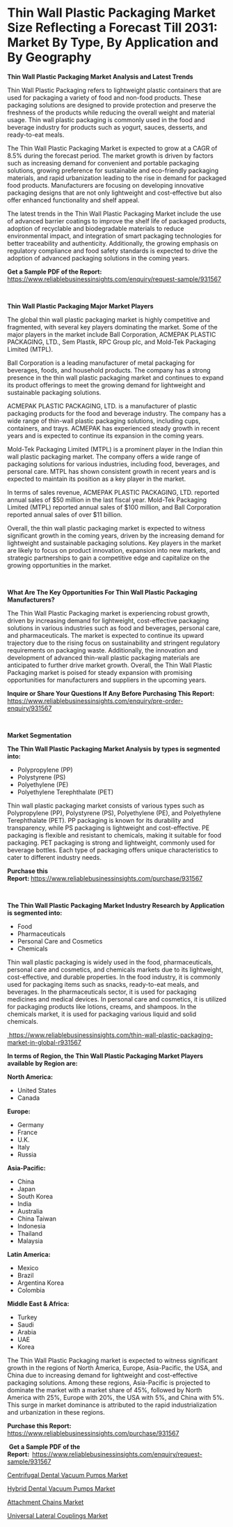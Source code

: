 <p><h1>Thin Wall Plastic Packaging Market Size Reflecting a Forecast Till 2031: Market By Type, By Application and By Geography</h1></p><p><strong>Thin Wall Plastic Packaging Market Analysis and Latest Trends</strong></p>
<p><p>Thin Wall Plastic Packaging refers to lightweight plastic containers that are used for packaging a variety of food and non-food products. These packaging solutions are designed to provide protection and preserve the freshness of the products while reducing the overall weight and material usage. Thin wall plastic packaging is commonly used in the food and beverage industry for products such as yogurt, sauces, desserts, and ready-to-eat meals.</p><p>The Thin Wall Plastic Packaging Market is expected to grow at a CAGR of 8.5% during the forecast period. The market growth is driven by factors such as increasing demand for convenient and portable packaging solutions, growing preference for sustainable and eco-friendly packaging materials, and rapid urbanization leading to the rise in demand for packaged food products. Manufacturers are focusing on developing innovative packaging designs that are not only lightweight and cost-effective but also offer enhanced functionality and shelf appeal.</p><p>The latest trends in the Thin Wall Plastic Packaging Market include the use of advanced barrier coatings to improve the shelf life of packaged products, adoption of recyclable and biodegradable materials to reduce environmental impact, and integration of smart packaging technologies for better traceability and authenticity. Additionally, the growing emphasis on regulatory compliance and food safety standards is expected to drive the adoption of advanced packaging solutions in the coming years.</p></p>
<p><strong>Get a Sample PDF of the Report:&nbsp;</strong> <a href="https://www.reliablebusinessinsights.com/enquiry/request-sample/931567">https://www.reliablebusinessinsights.com/enquiry/request-sample/931567</a></p>
<p>&nbsp;</p>
<p><strong>Thin Wall Plastic Packaging Major Market Players</strong></p>
<p><p>The global thin wall plastic packaging market is highly competitive and fragmented, with several key players dominating the market. Some of the major players in the market include Ball Corporation, ACMEPAK PLASTIC PACKAGING, LTD., Sem Plastik, RPC Group plc, and Mold-Tek Packaging Limited (MTPL).</p><p>Ball Corporation is a leading manufacturer of metal packaging for beverages, foods, and household products. The company has a strong presence in the thin wall plastic packaging market and continues to expand its product offerings to meet the growing demand for lightweight and sustainable packaging solutions.</p><p>ACMEPAK PLASTIC PACKAGING, LTD. is a manufacturer of plastic packaging products for the food and beverage industry. The company has a wide range of thin-wall plastic packaging solutions, including cups, containers, and trays. ACMEPAK has experienced steady growth in recent years and is expected to continue its expansion in the coming years.</p><p>Mold-Tek Packaging Limited (MTPL) is a prominent player in the Indian thin wall plastic packaging market. The company offers a wide range of packaging solutions for various industries, including food, beverages, and personal care. MTPL has shown consistent growth in recent years and is expected to maintain its position as a key player in the market.</p><p>In terms of sales revenue, ACMEPAK PLASTIC PACKAGING, LTD. reported annual sales of $50 million in the last fiscal year. Mold-Tek Packaging Limited (MTPL) reported annual sales of $100 million, and Ball Corporation reported annual sales of over $11 billion.</p><p>Overall, the thin wall plastic packaging market is expected to witness significant growth in the coming years, driven by the increasing demand for lightweight and sustainable packaging solutions. Key players in the market are likely to focus on product innovation, expansion into new markets, and strategic partnerships to gain a competitive edge and capitalize on the growing opportunities in the market.</p></p>
<p>&nbsp;</p>
<p><strong>What Are The Key Opportunities For Thin Wall Plastic Packaging Manufacturers?</strong></p>
<p><p>The Thin Wall Plastic Packaging market is experiencing robust growth, driven by increasing demand for lightweight, cost-effective packaging solutions in various industries such as food and beverages, personal care, and pharmaceuticals. The market is expected to continue its upward trajectory due to the rising focus on sustainability and stringent regulatory requirements on packaging waste. Additionally, the innovation and development of advanced thin-wall plastic packaging materials are anticipated to further drive market growth. Overall, the Thin Wall Plastic Packaging market is poised for steady expansion with promising opportunities for manufacturers and suppliers in the upcoming years.</p></p>
<p><strong>Inquire or Share Your Questions If Any Before Purchasing This Report:</strong> <a href="https://www.reliablebusinessinsights.com/enquiry/pre-order-enquiry/931567">https://www.reliablebusinessinsights.com/enquiry/pre-order-enquiry/931567</a></p>
<p>&nbsp;</p>
<p><strong>Market Segmentation</strong></p>
<p><strong>The Thin Wall Plastic Packaging Market Analysis by types is segmented into:</strong></p>
<p><ul><li>Polypropylene (PP)</li><li>Polystyrene (PS)</li><li>Polyethylene (PE)</li><li>Polyethylene Terephthalate (PET)</li></ul></p>
<p><p>Thin wall plastic packaging market consists of various types such as Polypropylene (PP), Polystyrene (PS), Polyethylene (PE), and Polyethylene Terephthalate (PET). PP packaging is known for its durability and transparency, while PS packaging is lightweight and cost-effective. PE packaging is flexible and resistant to chemicals, making it suitable for food packaging. PET packaging is strong and lightweight, commonly used for beverage bottles. Each type of packaging offers unique characteristics to cater to different industry needs.</p></p>
<p><strong>Purchase this Report:&nbsp;</strong><a href="https://www.reliablebusinessinsights.com/purchase/931567">https://www.reliablebusinessinsights.com/purchase/931567</a></p>
<p>&nbsp;</p>
<p><strong>The Thin Wall Plastic Packaging Market Industry Research by Application is segmented into:</strong></p>
<p><ul><li>Food</li><li>Pharmaceuticals</li><li>Personal Care and Cosmetics</li><li>Chemicals</li></ul></p>
<p><p>Thin wall plastic packaging is widely used in the food, pharmaceuticals, personal care and cosmetics, and chemicals markets due to its lightweight, cost-effective, and durable properties. In the food industry, it is commonly used for packaging items such as snacks, ready-to-eat meals, and beverages. In the pharmaceuticals sector, it is used for packaging medicines and medical devices. In personal care and cosmetics, it is utilized for packaging products like lotions, creams, and shampoos. In the chemicals market, it is used for packaging various liquid and solid chemicals.</p></p>
<p><a href="https://www.reliablebusinessinsights.com/thin-wall-plastic-packaging-market-in-global-r931567">&nbsp;https://www.reliablebusinessinsights.com/thin-wall-plastic-packaging-market-in-global-r931567</a></p>
<p><strong>In terms of Region, the Thin Wall Plastic Packaging Market Players available by Region are:</strong></p>
<p>
    <p> <strong> North America: </strong>
        <ul>
            <li>United States</li>
            <li>Canada</li>
        </ul>
        </p> 
    <p> <strong> Europe: </strong>
        <ul>
            <li>Germany</li>
            <li>France</li>
            <li>U.K.</li>
            <li>Italy</li>
            <li>Russia</li>
        </ul>
        </p> 
    <p> <strong> Asia-Pacific: </strong>
        <ul>
            <li>China</li>
            <li>Japan</li>
            <li>South Korea</li>
            <li>India</li>
            <li>Australia</li>
            <li>China Taiwan</li>
            <li>Indonesia</li>
            <li>Thailand</li>
            <li>Malaysia</li>
        </ul>
        </p> 
    <p> <strong> Latin America: </strong>
        <ul>
            <li>Mexico</li>
            <li>Brazil</li>
            <li>Argentina Korea</li>
            <li>Colombia</li>
        </ul>
        </p> 
    <p> <strong> Middle East & Africa: </strong>
        <ul>
            <li>Turkey</li>
            <li>Saudi</li>
            <li>Arabia</li>
            <li>UAE</li>
            <li>Korea</li>
        </ul>
    </p>
    </p>
<p><p>The Thin Wall Plastic Packaging market is expected to witness significant growth in the regions of North America, Europe, Asia-Pacific, the USA, and China due to increasing demand for lightweight and cost-effective packaging solutions. Among these regions, Asia-Pacific is projected to dominate the market with a market share of 45%, followed by North America with 25%, Europe with 20%, the USA with 5%, and China with 5%. This surge in market dominance is attributed to the rapid industrialization and urbanization in these regions.</p></p>
<p><strong>Purchase this Report: </strong><a href="https://www.reliablebusinessinsights.com/purchase/931567">https://www.reliablebusinessinsights.com/purchase/931567</a></p>
<p>&nbsp;<strong>Get a Sample PDF of the Report:&nbsp;&nbsp;</strong><a href="https://www.reliablebusinessinsights.com/enquiry/request-sample/931567">https://www.reliablebusinessinsights.com/enquiry/request-sample/931567</a></p>
<p><strong></strong></p>
<p><p><a href="https://github.com/alexxisgm/Market-Research-Report-List-1/blob/main/centrifugal-dental-vacuum-pumps-market.md">Centrifugal Dental Vacuum Pumps Market</a></p><p><a href="https://github.com/sifatuddin25/Market-Research-Report-List-1/blob/main/hybrid-dental-vacuum-pumps-market.md">Hybrid Dental Vacuum Pumps Market</a></p><p><a href="https://medium.com/@diegomoen/attachment-chains-market-size-share-analysis-growth-trends-forecast-2024-2031-eab25fd81bc7">Attachment Chains Market</a></p><p><a href="https://medium.com/@amandaexton567/universal-lateral-couplings-market-trends-focusing-on-universal-lateral-couplings-market-insight-cad9aa36274b">Universal Lateral Couplings Market</a></p></p>